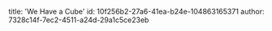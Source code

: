 title: 'We Have a Cube'
id: 10f256b2-27a6-41ea-b24e-104863165371
author: 7328c14f-7ec2-4511-a24d-29a1c5ce23eb
